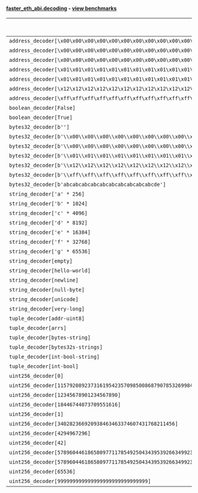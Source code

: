 #### [faster_eth_abi.decoding](https://github.com/BobTheBuidler/faster-eth-abi/blob/master/faster_eth_abi/decoding.py) - [view benchmarks](https://github.com/BobTheBuidler/faster-eth-abi/blob/master/benchmarks/test_decoding_benchmarks.py)

| Function | Reference Mean | Faster Mean | % Change | Speedup (%) | x Faster | Faster |
|----------|---------------|-------------|----------|-------------|----------|--------|
| `address_decoder[\x00\x00\x00\x00\x00\x00\x00\x00\x00\x00\x00\x00\x00\x00\x00\x00\x00\x00\x00\x00]` | 0.0016172400052063551 | 0.00038773805485532373 | 76.02% | 317.10% | 4.17x | ✅ |
| `address_decoder[\x00\x00\x00\x00\x00\x00\x00\x00\x00\x00\x00\x00\x00\x00\x00\x00\x00\x00\x00\x01]` | 0.0016071204767463983 | 0.0003880628911823148 | 75.85% | 314.14% | 4.14x | ✅ |
| `address_decoder[\x00\x00\x00\x00\x00\x00\x00\x00\x00\x00\x00\x00\x00\x00\x00\x00\x00\x00\x00\x02]` | 0.0016150003304653108 | 0.00038665888654473157 | 76.06% | 317.68% | 4.18x | ✅ |
| `address_decoder[\x01\x01\x01\x01\x01\x01\x01\x01\x01\x01\x01\x01\x01\x01\x01\x01\x01\x01\x01\x00]` | 0.0016037692567572998 | 0.00038857009220643306 | 75.77% | 312.74% | 4.13x | ✅ |
| `address_decoder[\x01\x01\x01\x01\x01\x01\x01\x01\x01\x01\x01\x01\x01\x01\x01\x01\x01\x01\x01\x01]` | 0.0016132460017138407 | 0.0003893877634518649 | 75.86% | 314.30% | 4.14x | ✅ |
| `address_decoder[\x12\x12\x12\x12\x12\x12\x12\x12\x12\x12\x12\x12\x12\x12\x12\x12\x12\x12\x12\x12]` | 0.0016143299845060408 | 0.0003873096611866983 | 76.01% | 316.81% | 4.17x | ✅ |
| `address_decoder[\xff\xff\xff\xff\xff\xff\xff\xff\xff\xff\xff\xff\xff\xff\xff\xff\xff\xff\xff\xff]` | 0.0016025189507941954 | 0.00039235809244463993 | 75.52% | 308.43% | 4.08x | ✅ |
| `boolean_decoder[False]` | 0.0008501909880814669 | 0.00023950214778693164 | 71.83% | 254.98% | 3.55x | ✅ |
| `boolean_decoder[True]` | 0.000861837163420833 | 0.00023684723738315146 | 72.52% | 263.88% | 3.64x | ✅ |
| `bytes32_decoder[b'']` | 0.0008468885320668682 | 0.00023898982011016622 | 71.78% | 254.36% | 3.54x | ✅ |
| `bytes32_decoder[b'\\x00\\x00\\x00\\x00\\x00\\x00\\x00\\x00\\x00\\x00\\x00\\x00\\x00\\x00\\x00\\x00']` | 0.0008544236349606898 | 0.00024051039442667872 | 71.85% | 255.25% | 3.55x | ✅ |
| `bytes32_decoder[b'\\x00\\x00\\x00\\x00\\x00\\x00\\x00\\x00\\x00\\x00\\x00\\x00\\x00\\x00\\x00\\x00\\x00\\x00\\x00\\x00\\x00\\x00\\x00\\x00\\x00\\x00\\x00\\x00\\x00\\x00\\x00\\x00']` | 0.0008549196852508188 | 0.00023929792073974033 | 72.01% | 257.26% | 3.57x | ✅ |
| `bytes32_decoder[b'\\x01\\x01\\x01\\x01\\x01\\x01\\x01\\x01\\x01\\x01\\x01\\x01\\x01\\x01\\x01\\x01\\x01\\x01\\x01\\x01\\x01\\x01\\x01\\x01\\x01\\x01\\x01\\x01\\x01\\x01\\x01\\x01']` | 0.0008541009263645223 | 0.00023860117285735423 | 72.06% | 257.96% | 3.58x | ✅ |
| `bytes32_decoder[b'\\x12\\x12\\x12\\x12\\x12\\x12\\x12\\x12\\x12\\x12\\x12\\x12\\x12\\x12\\x12\\x12\\x12\\x12\\x12\\x12\\x12\\x12\\x12\\x12\\x12\\x12\\x12\\x12\\x12\\x12\\x12\\x12']` | 0.0008470937812254822 | 0.00023895361438100684 | 71.79% | 254.50% | 3.55x | ✅ |
| `bytes32_decoder[b'\\xff\\xff\\xff\\xff\\xff\\xff\\xff\\xff\\xff\\xff\\xff\\xff\\xff\\xff\\xff\\xff\\xff\\xff\\xff\\xff\\xff\\xff\\xff\\xff\\xff\\xff\\xff\\xff\\xff\\xff\\xff\\xff']` | 0.0008511305157781142 | 0.00024208105044942817 | 71.56% | 251.59% | 3.52x | ✅ |
| `bytes32_decoder[b'abcabcabcabcabcabcabcabcabcabcde']` | 0.0008560268190104834 | 0.00024104226507171337 | 71.84% | 255.14% | 3.55x | ✅ |
| `string_decoder['a' * 256]` | 0.0013628868842243888 | 0.0006178499780392107 | 54.67% | 120.59% | 2.21x | ✅ |
| `string_decoder['b' * 1024]` | 0.0014119315584223446 | 0.000662457917496342 | 53.08% | 113.14% | 2.13x | ✅ |
| `string_decoder['c' * 4096]` | 0.0014563387078137425 | 0.0007167865880249519 | 50.78% | 103.18% | 2.03x | ✅ |
| `string_decoder['d' * 8192]` | 0.001500937668823654 | 0.000758190338708133 | 49.49% | 97.96% | 1.98x | ✅ |
| `string_decoder['e' * 16384]` | 0.0016368295559433276 | 0.0008659508012500747 | 47.10% | 89.02% | 1.89x | ✅ |
| `string_decoder['f' * 32768]` | 0.0019421673796698382 | 0.0010970658171563484 | 43.51% | 77.03% | 1.77x | ✅ |
| `string_decoder['g' * 65536]` | 0.00246960349724347 | 0.0016501313510283182 | 33.18% | 49.66% | 1.50x | ✅ |
| `string_decoder[empty]` | 0.0013420560147301632 | 0.0006012188088129836 | 55.20% | 123.22% | 2.23x | ✅ |
| `string_decoder[hello-world]` | 0.0013602932754652474 | 0.000609883408980184 | 55.17% | 123.04% | 2.23x | ✅ |
| `string_decoder[newline]` | 0.0013563703183131983 | 0.0006172094915240511 | 54.50% | 119.76% | 2.20x | ✅ |
| `string_decoder[null-byte]` | 0.0013590680540952842 | 0.0006168417145629152 | 54.61% | 120.33% | 2.20x | ✅ |
| `string_decoder[unicode]` | 0.001380585022055544 | 0.0006321727104569898 | 54.21% | 118.39% | 2.18x | ✅ |
| `string_decoder[very-long]` | 0.0030317487483233394 | 0.0021397331851823586 | 29.42% | 41.69% | 1.42x | ✅ |
| `tuple_decoder[addr-uint8]` | 0.0020692916337052697 | 0.0004890428764247436 | 76.37% | 323.13% | 4.23x | ✅ |
| `tuple_decoder[arrs]` | 0.002542334175528145 | 0.0006505256416228155 | 74.41% | 290.81% | 3.91x | ✅ |
| `tuple_decoder[bytes-string]` | 0.001730407249546878 | 0.0007066733888439934 | 59.16% | 144.87% | 2.45x | ✅ |
| `tuple_decoder[bytes32s-strings]` | 0.003548258301127479 | 0.0014560754052800515 | 58.96% | 143.69% | 2.44x | ✅ |
| `tuple_decoder[int-bool-string]` | 0.0023394217493655457 | 0.000819145950711574 | 64.99% | 185.59% | 2.86x | ✅ |
| `tuple_decoder[int-bool]` | 0.001260592455051139 | 0.0003312808855769507 | 73.72% | 280.52% | 3.81x | ✅ |
| `uint256_decoder[0]` | 0.0009005600071857491 | 0.00025301391225948986 | 71.90% | 255.93% | 3.56x | ✅ |
| `uint256_decoder[115792089237316195423570985008687907853269984665640564039457584007913129639935]` | 0.000908285312807084 | 0.0002547654446210682 | 71.95% | 256.52% | 3.57x | ✅ |
| `uint256_decoder[12345678901234567890]` | 0.0008982902188103037 | 0.0002528675763476715 | 71.85% | 255.24% | 3.55x | ✅ |
| `uint256_decoder[18446744073709551616]` | 0.000896650868126241 | 0.00025447986076296096 | 71.62% | 252.35% | 3.52x | ✅ |
| `uint256_decoder[1]` | 0.0008999330314889826 | 0.00025267230057710326 | 71.92% | 256.17% | 3.56x | ✅ |
| `uint256_decoder[340282366920938463463374607431768211456]` | 0.000916305027936794 | 0.0002542791589754296 | 72.25% | 260.35% | 3.60x | ✅ |
| `uint256_decoder[4294967296]` | 0.0008985488096608394 | 0.0002561101028339318 | 71.50% | 250.84% | 3.51x | ✅ |
| `uint256_decoder[42]` | 0.0009076431479057275 | 0.000252346344981213 | 72.20% | 259.68% | 3.60x | ✅ |
| `uint256_decoder[57896044618658097711785492504343953926634992332820282019728792003956564819967]` | 0.0009015246309151124 | 0.0002548736814927108 | 71.73% | 253.71% | 3.54x | ✅ |
| `uint256_decoder[57896044618658097711785492504343953926634992332820282019728792003956564819968]` | 0.0009097021693925435 | 0.0002548318193649002 | 71.99% | 256.98% | 3.57x | ✅ |
| `uint256_decoder[65536]` | 0.0009030116975711198 | 0.0002535615144720801 | 71.92% | 256.13% | 3.56x | ✅ |
| `uint256_decoder[999999999999999999999999999999]` | 0.0009013020332720498 | 0.00025346268064598156 | 71.88% | 255.60% | 3.56x | ✅ |
